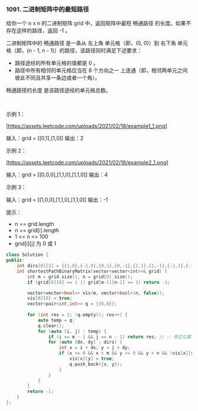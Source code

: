 ### 1091. 二进制矩阵中的最短路径



给你一个 n x n 的二进制矩阵 grid 中，返回矩阵中最短 畅通路径 的长度。如果不存在这样的路径，返回 -1 。

二进制矩阵中的 畅通路径 是一条从 左上角 单元格（即，(0, 0)）到 右下角 单元格（即，(n - 1, n - 1)）的路径，该路径同时满足下述要求：

 * 路径途经的所有单元格的值都是 0 。
 * 路径中所有相邻的单元格应当在 8 个方向之一 上连通（即，相邻两单元之间彼此不同且共享一条边或者一个角）。

畅通路径的长度 是该路径途经的单元格总数。

 

示例 1：

[https://assets.leetcode.com/uploads/2021/02/18/example1_1.png]


输入：grid = [[0,1],[1,0]]
输出：2


示例 2：

[https://assets.leetcode.com/uploads/2021/02/18/example2_1.png]


输入：grid = [[0,0,0],[1,1,0],[1,1,0]]
输出：4


示例 3：


输入：grid = [[1,0,0],[1,1,0],[1,1,0]]
输出：-1




提示：

 * n == grid.length
 * n == grid[i].length
 * 1 <= n <= 100
 * grid[i][j] 为 0 或 1

```c++
class Solution {
public:
    int dirs[8][2] = {{1,0},{-1,0},{0,1},{0,-1},{1,1},{1,-1},{-1,1},{-1,-1}};
    int shortestPathBinaryMatrix(vector<vector<int>>& grid) {
        int m = grid.size(), n = grid[0].size();
        if (grid[0][0] == 1 || grid[m-1][n-1] == 1) return -1;

        vector<vector<bool>> vis(m, vector<bool>(n, false));
        vis[0][0] = true;
        vector<pair<int,int>> q = {{0,0}};
        
        for (int res = 1; !q.empty(); res++) {
            auto temp = q;
            q.clear();
            for (auto [i, j] : temp) {
                if (i == m - 1 && j == n - 1) return res; // ✅ 修正位置
                for (auto [dx, dy] : dirs) {
                    int x = i + dx, y = j + dy;
                    if (x >= 0 && x < m && y >= 0 && y < n && !vis[x][y] && grid[x][y] == 0) {
                        vis[x][y] = true;
                        q.push_back({x, y});
                    }
                }
            }
        }
        return -1;
    }
};

```

